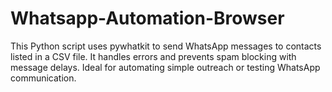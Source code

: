 # Whatsapp-Automation-Browser
This Python script uses pywhatkit to send WhatsApp messages to contacts listed in a CSV file. It handles errors and prevents spam blocking with message delays. Ideal for automating simple outreach or testing WhatsApp communication.
